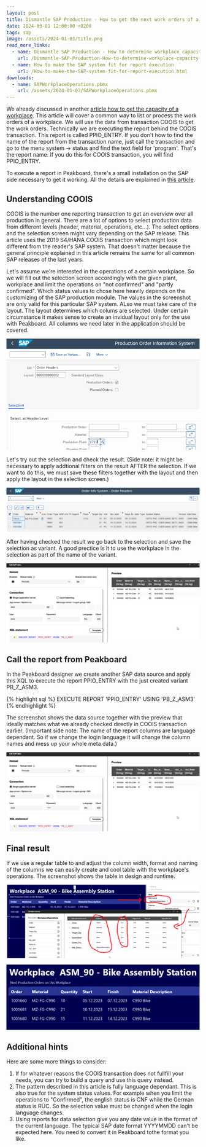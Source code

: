```yaml
---
layout: post
title: Dismantle SAP Production - How to get the next work orders of a workplace by using COOIS transaction in Peakboard
date: 2024-03-01 12:00:00 +0200
tags: sap
image: /assets/2024-01-03/title.png
read_more_links:
  - name: Dismantle SAP Production - How to determine workplace capacity
    url: /Dismantle-SAP-Production-How-to-determine-workplace-capacity.html
  - name: How to make the SAP system fit for report execution
    url: /How-to-make-the-SAP-system-fit-for-report-execution.html
downloads:
  - name: SAPWorkplaceOperations.pbmx
    url: /assets/2024-01-03/SAPWorkplaceOperations.pbmx
---
```


We already discussed in another [article how to get the capacity of a workplace](/Dismantle-SAP-Production-How-to-determine-workplace-capacity.html). This article will cover a common way to list or process the work orders of a workplace.
We will use the data from transaction COOIS to get the work orders. Technically we are executing the report behind the COOIS transaction. This report is called PPIO_ENTRY. If you don't how to find the name of the report from the transaction name, just call the transaction and go to the menu system -> status and find the text field for 'program'. That's the report name. If you do this for COOIS transaction, you will find PPIO_ENTRY.

 To execute a report in Peakboard, there's a small installation on the SAP side necessary to get it working. All the details are explained in [this article](/How-to-make-the-SAP-system-fit-for-report-execution.html).

## Understanding COOIS

COOIS is the number one reporting transaction to get an overview over all production in general. There are a lot of options to select production data from different levels (header, material, operations, etc...). The select options and the selection screen might vary depending on the SAP release. This article uses the 2019 S4/HANA COOIS transaction which might look different from the reader's SAP system. That doesn't matter because the general principle explained in this article remains the same for all common SAP releases of the last years.

Let's assume we're interested in the operations of a certain workplace. So we will fill out the selection screen accordingly with the given plant, workplace and limit the operations on "not confirmed" and "partly confirmed". Which status values to chose here heavily depends on the customizing of the SAP production module. The values in the screenshot are only valid for this particular SAP system.
ALso we must take care of the layout. The layout determines which colums are selected. Under certain circumstance it makes sense to create an invidual layout only for the use with Peakboard. All columns we need later in the application should be covered.

![image](/assets/2024-01-03/010.png)

Let's try out the selection and check the result. (Side note: it might be necessary to apply addtional filters on the result AFTER the selection. If we want to do this, we must save these filters together with the layout and then apply the layout in the selection screen.)

![image](/assets/2024-01-03/020.png)

After having checked the result we go back to the selection and save the selection as variant. A good prectice is it to use the workplace in the selection as part of the name of the variant.

![image](/assets/2024-01-03/030.png)

## Call the report from Peakboard

In the Peakboard designer we create another SAP data source and apply this XQL to execute the report PPIO_ENTRY with the just created variant PB_Z_ASM3.

{% highlight sql %}
EXECUTE REPORT 'PPIO_ENTRY' USING 'PB_Z_ASM3'
{% endhighlight %}

The screenshot shows the data source together with the preview that ideally matches what we already checked directly in COOIS transaction earlier.
(Important side note: The name of the report columns are language dependant. So if we change the login language it will change the column names and mess up your whole meta data.)

![image](/assets/2024-01-03/030.png)

## Final result

If we use a regular table to and adjust the column width, format and naming of the columns we can easily create and cool table with the workplace's operations. The screenshot shows the table in design and runtime.

![image](/assets/2024-01-03/050.png)

![image](/assets/2024-01-03/060.png)

## Additional hints

Here are some more things to consider:

1. If for whatever reasons the COOIS transaction does not fullfill your needs, you can try to build a query and use this query instead.
2. The pattern described in this article is fully language dependant. This is also true for the system status values. For example when you limit the operations to "Confirmed", the english status is CNF while the German status is RÜC. So the selection value must be changed when the login language changes.
3. Using reports for data selection give you any date value in the format of the current language. The typical SAP date format YYYYMMDD can't be expected here. You need to convert it in Peakboard tothe format you like.

